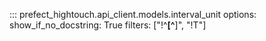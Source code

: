 ::: prefect_hightouch.api_client.models.interval_unit
    options:
      show_if_no_docstring: True
      filters: ["!^__[^__]", "!T"]
